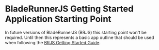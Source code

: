 # BladeRunnerJS Getting Started Application Starting Point

In future versions of BladeRunnerJS (BRJS) this starting point won't be required. Until then this represents a basic app outline that should be used when following the [BRJS Getting Started Guide](http://bladerunnerjs.org/docs/use/getting_started/).